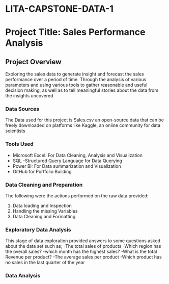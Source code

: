 # LITA-CAPSTONE-DATA-1

# Project Title: Sales Performance Analysis

## Project Overview
Exploring the sales data to generate insight and forecast the sales performance over a period of time. Through the analysis of various parameters and using various tools to gather reasonable and useful decision making, as well as to tell meaningful stories about the data from the insights uncovered
### Data Sources
The Data used for this project is Sales.csv an open-source data that can be freely downloaded on platforms like Kaggle, an online community for data scientists

### Tools Used
- Microsoft Excel: For Data Cleaning, Analysis and Visualization
- SQL -Structured Query Language for Data Querying
- Power BI: For Data summarization and Visualization
- GitHub for Portfolio Building
   
### Data Cleaning and Preparation
The following were the actions performed on the raw data provided:
  1. Data loading and Inspection
  2. Handling the missing Variables
  3. Data Cleaning and Formatting

### Exploratory Data Analysis
This stage of data exploration  provided answers to some questions asked about the data set such as;
-The total sales of products
-Which region has the overall sales?
-which month has the highest sales?
-What is the total Revenue per product?
-The average sales per product
-Which product has no sales in the last quarter of the year 

### Data Analysis
``` Excel pivot tables were used in summarizing total sales by product, region, and month


